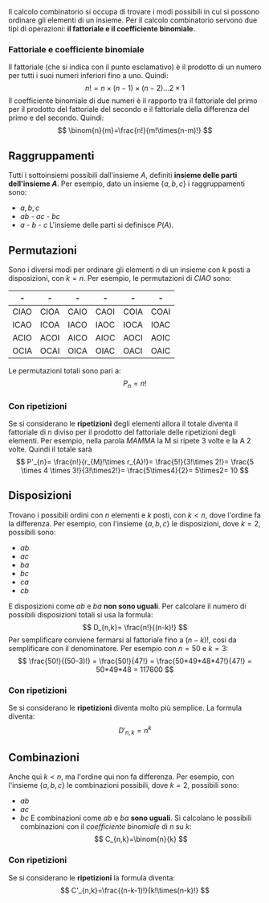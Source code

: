 Il  calcolo combinatorio si occupa di trovare i modi possibili in cui si possono ordinare gli elementi di un insieme.
Per il calcolo combinatorio servono due tipi di operazioni: **il fattoriale e il coefficiente binomiale**.

### Fattoriale e coefficiente binomiale
Il fattoriale (che si indica con il punto esclamativo) è il prodotto di un numero per tutti i suoi numeri inferiori fino a uno. Quindi:
$$
n! = n \times (n-1) \times (n-2) ... 2 \times 1
$$
Il coefficiente binomiale di due numeri è il rapporto tra il fattoriale del primo per il prodotto del fattoriale del secondo e il fattoriale della differenza del primo e del secondo. Quindi:
$$
\binom{n}{m}=\frac{n!}{m!\times(n-m)!}
$$


## Raggruppamenti
Tutti i sottoinsiemi possibili dall'insieme $A$, definiti **insieme delle parti dell'insieme $A$**. Per esempio, dato un insieme $\{a,b,c\}$ i raggruppamenti sono:
- $a,b,c$
- $ab$ - $ac$ - $bc$
- $a$ - $b$ - $c$
L'insieme delle parti si definisce $P(A)$.

## Permutazioni
Sono i diversi modi per ordinare gli elementi $n$ di un insieme con $k$ posti a disposizioni, con $k=n$. Per esempio, le permutazioni di *CIAO* sono:

| -    | -    | -    | -    | -    |  -   |
| ---- | ---- | ---- | ---- | ---- |:----:|
| CIAO | CIOA | CAIO | CAOI | COIA | COAI |
| ICAO | ICOA | IACO | IAOC | IOCA | IOAC |
| ACIO | ACOI | AICO | AIOC | AOCI | AOIC |
| OCIA | OCAI | OICA | OIAC | OACI | OAIC |

Le permutazioni totali sono pari a:
$$
P_{n}=n!
$$
### Con ripetizioni
Se si considerano le **ripetizioni** degli elementi allora il totale diventa il fattoriale di $n$ diviso per il prodotto del fattoriale delle ripetizioni degli elementi. Per esempio, nella parola *MAMMA* la M si ripete 3 volte e la A 2 volte. Quindi il totale sarà
$$
P'_{n}=
\frac{n!}{r_{M}!\times r_{A}!}=
\frac{5!}{3!\times 2!}=
\frac{5 \times 4 \times 3!}{3!\times2!}=
\frac{5\times4}{2}=
5\times2=
10
$$


## Disposizioni
Trovano i possibili ordini con $n$ elementi e $k$ posti, con $k<n$, dove l'ordine fa la differenza. Per esempio, con l'insieme $\{a,b,c\}$ le disposizioni, dove $k=2$, possibili sono:
- $ab$
- $ac$
- $ba$
- $bc$
- $ca$
- $cb$

E disposizioni come $ab$ e $ba$ **non sono uguali**.
Per calcolare il numero di possibili disposizioni totali si usa la formula:
$$
D_{n,k}= \frac{n!}{(n-k)!}
$$
Per semplificare conviene fermarsi al fattoriale fino a $(n-k)!$, cosi da semplificare con il denominatore. Per esempio con $n=50$ e $k=3$:
$$
\frac{50!}{(50-3)!} = \frac{50!}{47!} = \frac{50*49*48*47!}{47!} = 50*49*48 = 117600
$$
### Con ripetizioni
Se si considerano le **ripetizioni** diventa molto più semplice. La formula diventa:
$$
D'_{n,k}=n^{k}
$$


## Combinazioni
Anche qui $k<n$, ma l'ordine qui non fa differenza. Per esempio, con l'insieme $\{a,b,c\}$ le combinazioni possibili, dove $k=2$, possibili sono:
- $ab$
- $ac$
- $bc$
E combinazioni come $ab$ e $ba$ **sono uguali**.
Si calcolano le possibili combinazioni con il *coefficiente binomiale* di $n$ su $k$: 
$$
C_{n,k}=\binom{n}{k}
$$

### Con ripetizioni
Se si considerano le **ripetizioni** la formula diventa:
$$
C'_{n,k}=\frac{(n-k-1)!}{k!\times(n-k)!}
$$